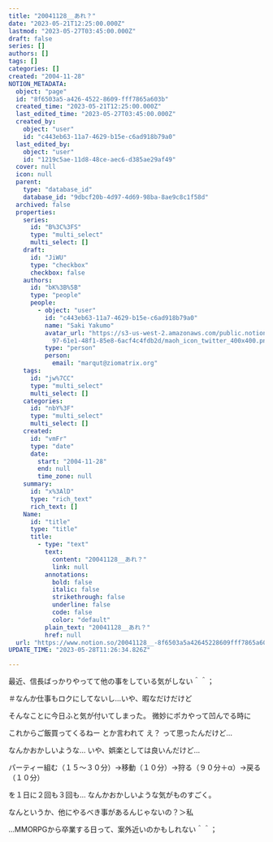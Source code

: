 ```yaml
---
title: "20041128__あれ？"
date: "2023-05-21T12:25:00.000Z"
lastmod: "2023-05-27T03:45:00.000Z"
draft: false
series: []
authors: []
tags: []
categories: []
created: "2004-11-28"
NOTION_METADATA:
  object: "page"
  id: "8f6503a5-a426-4522-8609-fff7865a603b"
  created_time: "2023-05-21T12:25:00.000Z"
  last_edited_time: "2023-05-27T03:45:00.000Z"
  created_by:
    object: "user"
    id: "c443eb63-11a7-4629-b15e-c6ad918b79a0"
  last_edited_by:
    object: "user"
    id: "1219c5ae-11d8-48ce-aec6-d385ae29af49"
  cover: null
  icon: null
  parent:
    type: "database_id"
    database_id: "9dbcf20b-4d97-4d69-98ba-8ae9c8c1f58d"
  archived: false
  properties:
    series:
      id: "B%3C%3FS"
      type: "multi_select"
      multi_select: []
    draft:
      id: "JiWU"
      type: "checkbox"
      checkbox: false
    authors:
      id: "bK%3B%5B"
      type: "people"
      people:
        - object: "user"
          id: "c443eb63-11a7-4629-b15e-c6ad918b79a0"
          name: "Saki Yakumo"
          avatar_url: "https://s3-us-west-2.amazonaws.com/public.notion-static.com/3ad1c4\
            97-61e1-48f1-85e8-6acf4c4fdb2d/maoh_icon_twitter_400x400.png"
          type: "person"
          person:
            email: "marqut@ziomatrix.org"
    tags:
      id: "jw%7CC"
      type: "multi_select"
      multi_select: []
    categories:
      id: "nbY%3F"
      type: "multi_select"
      multi_select: []
    created:
      id: "vmFr"
      type: "date"
      date:
        start: "2004-11-28"
        end: null
        time_zone: null
    summary:
      id: "x%3AlD"
      type: "rich_text"
      rich_text: []
    Name:
      id: "title"
      type: "title"
      title:
        - type: "text"
          text:
            content: "20041128__あれ？"
            link: null
          annotations:
            bold: false
            italic: false
            strikethrough: false
            underline: false
            code: false
            color: "default"
          plain_text: "20041128__あれ？"
          href: null
  url: "https://www.notion.so/20041128__-8f6503a5a42645228609fff7865a603b"
UPDATE_TIME: "2023-05-28T11:26:34.826Z"

---
```

<link rel="stylesheet" href="https://cdn.jsdelivr.net/npm/katex@0.16.2/dist/katex.min.css" integrity="sha384-bYdxxUwYipFNohQlHt0bjN/LCpueqWz13HufFEV1SUatKs1cm4L6fFgCi1jT643X" crossorigin="anonymous">


最近、信長ばっかりやってて他の事をしている気がしない＾＾；


＃なんか仕事もロクにしてないし…いや、暇なだけだけど


そんなことに今日ふと気が付いてしまった。 微妙にポカやって凹んでる時に


これからご飯買ってくるねー とか言われて え？ って思ったんだけど…


なんかおかしいような… いや、娯楽としては良いんだけど…


パーティー組む（１５～３０分）→移動（１０分）→狩る（９０分＋α）→戻る（１０分）


を１日に２回も３回も… なんかおかしいような気がものすごく。


なんというか、他にやるべき事があるんじゃないの？＞私


…MMORPGから卒業する日って、案外近いのかもしれない＾＾；

